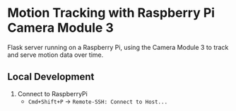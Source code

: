 #  Motion Tracking with Raspberry Pi Camera Module 3

Flask server running on a Raspberry Pi, using the Camera Module 3 to track and serve motion data over time.

## Local Development

1. Connect to RaspberryPi
   - `Cmd+Shift+P` -> `Remote-SSH: Connect to Host...`
